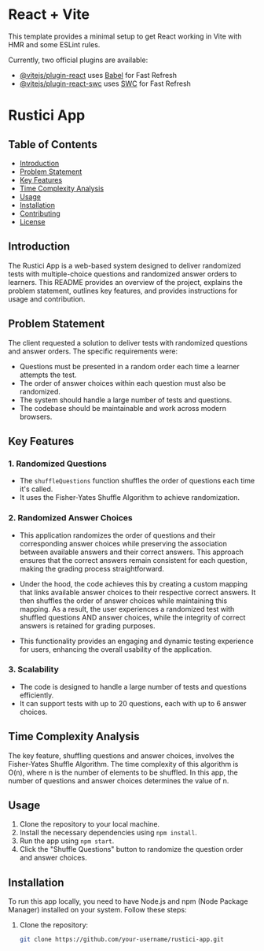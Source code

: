 # React + Vite

This template provides a minimal setup to get React working in Vite with HMR and some ESLint rules.

Currently, two official plugins are available:

- [@vitejs/plugin-react](https://github.com/vitejs/vite-plugin-react/blob/main/packages/plugin-react/README.md) uses [Babel](https://babeljs.io/) for Fast Refresh
- [@vitejs/plugin-react-swc](https://github.com/vitejs/vite-plugin-react-swc) uses [SWC](https://swc.rs/) for Fast Refresh

# Rustici App

## Table of Contents

- [Introduction](#introduction)
- [Problem Statement](#problem-statement)
- [Key Features](#key-features)
- [Time Complexity Analysis](#time-complexity-analysis)
- [Usage](#usage)
- [Installation](#installation)
- [Contributing](#contributing)
- [License](#license)

## Introduction

The Rustici App is a web-based system designed to deliver randomized tests with multiple-choice questions and randomized answer orders to learners. This README provides an overview of the project, explains the problem statement, outlines key features, and provides instructions for usage and contribution.

## Problem Statement

The client requested a solution to deliver tests with randomized questions and answer orders. The specific requirements were:

- Questions must be presented in a random order each time a learner attempts the test.
- The order of answer choices within each question must also be randomized.
- The system should handle a large number of tests and questions.
- The codebase should be maintainable and work across modern browsers.

## Key Features

### 1. Randomized Questions

- The `shuffleQuestions` function shuffles the order of questions each time it's called.
- It uses the Fisher-Yates Shuffle Algorithm to achieve randomization.

### 2. Randomized Answer Choices

- This application randomizes the order of questions and their corresponding answer choices while preserving the association between available answers and their correct answers. This approach ensures that the correct answers remain consistent for each question, making the grading process straightforward.

- Under the hood, the code achieves this by creating a custom mapping that links available answer choices to their respective correct answers. It then shuffles the order of answer choices while maintaining this mapping. As a result, the user experiences a randomized test with shuffled questions AND answer choices, while the integrity of correct answers is retained for grading purposes.

- This functionality provides an engaging and dynamic testing experience for users, enhancing the overall usability of the application.

### 3. Scalability

- The code is designed to handle a large number of tests and questions efficiently.
- It can support tests with up to 20 questions, each with up to 6 answer choices.

## Time Complexity Analysis

The key feature, shuffling questions and answer choices, involves the Fisher-Yates Shuffle Algorithm. The time complexity of this algorithm is O(n), where n is the number of elements to be shuffled. In this app, the number of questions and answer choices determines the value of n.

## Usage

1. Clone the repository to your local machine.
2. Install the necessary dependencies using `npm install`.
3. Run the app using `npm start`.
4. Click the "Shuffle Questions" button to randomize the question order and answer choices.

## Installation

To run this app locally, you need to have Node.js and npm (Node Package Manager) installed on your system. Follow these steps:

1. Clone the repository:

   ```bash
   git clone https://github.com/your-username/rustici-app.git
